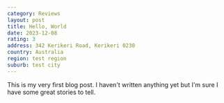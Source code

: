 ```yaml
---
category: Reviews
layout: post
title: Hello, World
date: 2023-12-08
rating: 3
address: 342 Kerikeri Road, Kerikeri 0230
country: Australia
region: test region
suburb: test city
---
```


This is my very first blog post. I haven't written anything yet but I'm sure I have some great stories to tell.
